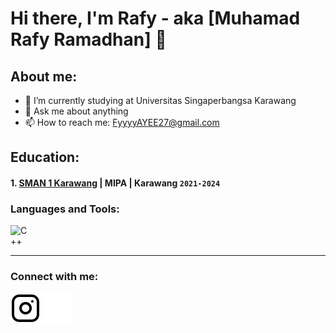 # Hi there, I'm Rafy - aka [Muhamad Rafy Ramadhan] 👋
## About me:
- 🔭 I’m currently studying at Universitas Singaperbangsa Karawang
- 💬 Ask me about anything
- 📫 How to reach me: FyyyyAYEE27@gmail.com

## Education:

#### 1. [SMAN 1 Karawang](https://www.instagram.com/smansakarawang/) | MIPA | Karawang `2021-2024`

### Languages and Tools:

<img align="left" alt="C++" width="30px" src="https://upload.wikimedia.org/wikipedia/commons/thumb/1/18/ISO_C%2B%2B_Logo.svg/180px-ISO_C%2B%2B_Logo.svg.png" style="padding-right:10px;" />
<br />
<br />

---
### Connect with me:

[![website](./img/instagram-light.svg)](https://instagram.com/rafyr27#gh-light-mode-only)
[![website](./img/instagram-dark.svg)](https://instagram.com/rafyr27#gh-dark-mode-only)

